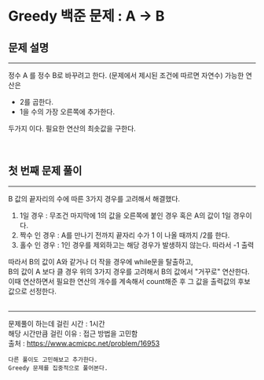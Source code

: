 #  Greedy 백준 문제 : A -> B

## 문제 설명 
--- 
정수 A 를 정수 B로 바꾸려고 한다. (문제에서 제시된 조건에 따르면 자연수)
가능한 연산은 
- 2를 곱한다.
- 1을 수의 가장 오른쪽에 추가한다. <br>

두가지 이다. 필요한 연산의 최솟값을 구한다.

<br>

## 첫 번째 문제 풀이
--- 
B 값의 끝자리의 수에 따른 3가지 경우를 고려해서 해결했다.
1) 1일 경우 : 무조건 마지막에 1의 값을 오른쪽에 붙인 경우 혹은 A의 값이 1일 경우이다.
2) 짝수 인 경우 : A를 만나기 전까지 끝자리 수가 1 이 나올 때까지 /2를 한다.
3) 홀수 인 경우 : 1인 경우를 제외하고는 해당 경우가 발생하지 않는다. 따라서 -1 출력

따라서 B의 값이 A와 같거나 더 작을 경우에 while문을 탈출하고,
<br> B의 값이 A 보다 클 경우 위의 3가지 경우를 고려해서 B의 값에서 "거꾸로" 연산한다.
<br> 이때 연산하면서 필요한 연산의 개수를 계속해서 count해준 후 그 값을 출력값의 후보값으로 선정한다.
<br>
<br>

--- 
문제풀이 하는데 걸린 시간 : 1시간
<br> 해당 시간만큼 걸린 이유 : 접근 방법을 고민함
<br> 출처 : https://www.acmicpc.net/problem/16953

```
다른 풀이도 고민해보고 추가한다.
Greedy 문제를 집중적으로 풀어본다.
```